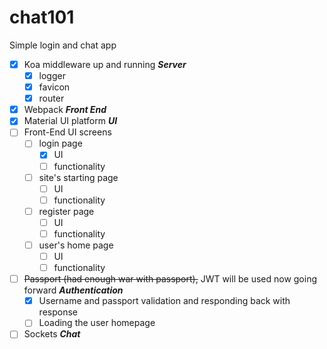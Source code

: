 # chat101
Simple login and chat app
- [X] Koa middleware up and running  __*Server*__
  - [X] logger
  - [X] favicon
  - [X] router
- [X] Webpack  __*Front End*__
- [X] Material UI platform  __*UI*__
- [ ] Front-End UI screens
  - [ ] login page
    - [X] UI
    - [ ] functionality
  - [ ] site's starting page
    - [ ] UI
    - [ ] functionality
  - [ ] register page
    - [ ] UI
    - [ ] functionality
  - [ ] user's home page
    - [ ] UI
    - [ ] functionality
- [ ] ~~Passport (had enough war with passport),~~ JWT will be used now going forward  __*Authentication*__
  - [X] Username and passport validation and responding back with response
  - [ ] Loading the user homepage
- [ ] Sockets  __*Chat*__

